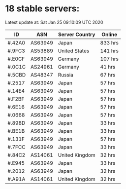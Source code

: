 # 18 stable servers:

Latest update at: Sat Jan 25 09:10:09 UTC 2020

| ID | ASN | Server Country | Online |
| -- | --- | -------------- | ------ |
| #.42A0 | AS63949 | Japan | 833 hrs |
| #.9FC3 | AS53889 | United States | 141 hrs |
| #.E0CF | AS63949 | Germany | 107 hrs |
| #.0C1C | AS24961 | Germany | 41 hrs |
| #.5CBD | AS48347 | Russia | 67 hrs |
| #.2517 | AS63949 | Japan | 57 hrs |
| #.14E4 | AS63949 | Japan | 57 hrs |
| #.F2BF | AS63949 | Japan | 57 hrs |
| #.6E16 | AS63949 | Japan | 57 hrs |
| #.0668 | AS63949 | Japan | 57 hrs |
| #.898D | AS63949 | Japan | 33 hrs |
| #.BE1B | AS63949 | Japan | 33 hrs |
| #.131F | AS63949 | Japan | 57 hrs |
| #.7FCC | AS63949 | Japan | 33 hrs |
| #.84C2 | AS14061 | United Kingdom | 32 hrs |
| #.E945 | AS63949 | Japan | 33 hrs |
| #.2012 | AS63949 | Japan | 32 hrs |
| #.A91A | AS14061 | United Kingdom | 32 hrs |

